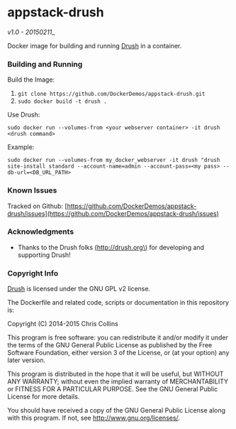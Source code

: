 appstack-drush
==============

_v1.0 - 20150211__

Docker image for building and running [Drush](http://drush.ort) in a container.

### Building and Running ###

Build the Image:

1. `git clone https://github.com/DockerDemos/appstack-drush.git`
2. `sudo docker build -t drush .`

Use Drush:

    sudo docker run --volumes-from <your webserver container> -it drush <drush command>

Example:

    sudo docker run --volumes-from my_docker_webserver -it drush "drush site-install standard --account-name=admin --account-pass=<my pass> --db-url=<DB_URL_PATH>


### Known Issues ###

Tracked on Github: [https://github.com/DockerDemos/appstack-drush/issues](https://github.com/DockerDemos/appstack-drush/issues)

### Acknowledgments ###

* Thanks to the Drush folks [\(http://drush.org\)](http://drush.org) for developing and supporting Drush!

### Copyright Info ###

[Drush](http://drush.org) is licensed under the GNU GPL v2 license.

The Dockerfile and related code, scripts or documentation in this repository is:

Copyright (C) 2014-2015 Chris Collins

This program is free software: you can redistribute it and/or modify it under the terms of the GNU General Public License as published by the Free Software Foundation, either version 3 of the License, or (at your option) any later version.

This program is distributed in the hope that it will be useful, but WITHOUT ANY WARRANTY; without even the implied warranty of MERCHANTABILITY or FITNESS FOR A PARTICULAR PURPOSE. See the GNU General Public License for more details.

You should have received a copy of the GNU General Public License along with this program. If not, see http://www.gnu.org/licenses/.

